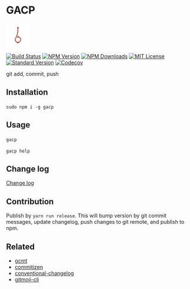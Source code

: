 # GACP

![GACP](./assets/images/gacp.png)

[![Build Status][travis-image]][travis-url]
[![NPM Version][npm-version-image]][npm-url]
[![NPM Downloads][npm-downloads-image]][npm-url]
[![MIT License][license-image]][license-url]
[![Standard Version][standard-version-image]][standard-version-url]
[![Codecov][codecov-image]][codecov-url]

git add, commit, push

## Installation

`sudo npm i -g gacp`

## Usage

`gacp`

`gacp help`

## Change log

[Change log](CHANGELOG.md)

## Contribution

Publish by `yarn run release`. This will bump version by git commit messages, update changelog, push changes to git remote, and publish to npm.

## Related

- [gcmt](https://github.com/vivaxy/gcmt)
- [commitizen](https://github.com/commitizen/cz-cli)
- [conventional-changelog](https://github.com/conventional-changelog/conventional-changelog)
- [gitmoji-cli](https://github.com/carloscuesta/gitmoji-cli)

[travis-image]: https://img.shields.io/travis/vivaxy/gacp.svg?style=flat-square
[travis-url]: https://travis-ci.org/vivaxy/gacp
[npm-version-image]: http://img.shields.io/npm/v/gacp.svg?style=flat-square
[npm-url]: https://www.npmjs.com/package/gacp
[npm-downloads-image]: https://img.shields.io/npm/dt/gacp.svg?style=flat-square
[license-image]: https://img.shields.io/npm/l/gacp.svg?style=flat-square
[license-url]: LICENSE
[standard-version-image]: https://img.shields.io/badge/release-standard%20version-brightgreen.svg?style=flat-square
[standard-version-url]: https://github.com/conventional-changelog/standard-version
[codecov-image]: https://img.shields.io/codecov/c/github/vivaxy/gacp.svg?style=flat-square
[codecov-url]: https://codecov.io/gh/vivaxy/gacp

